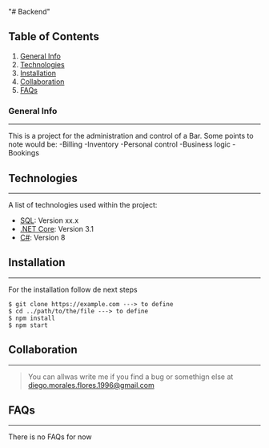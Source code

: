 "# Backend" 
## Table of Contents
1. [General Info](#general-info)
2. [Technologies](#technologies)
3. [Installation](#installation)
4. [Collaboration](#collaboration)
5. [FAQs](#faqs)
### General Info
***
This is a project for the administration and control of a Bar.
Some points to note would be:
-Billing
-Inventory
-Personal control
-Business logic
-Bookings
## Technologies
***
A list of technologies used within the project:
* [SQL](https://www.microsoft.com/es-es/sql-server/sql-server-downloads): Version xx.x 
* [.NET Core](https://dotnet.microsoft.com/en-us/download/dotnet/3.1): Version 3.1
* [C#](https://https://dotnet.microsoft.com/en-us/download/visual-studio-sdks): Version 8
## Installation
***
For the installation  follow de next steps
```
$ git clone https://example.com ---> to define
$ cd ../path/to/the/file ---> to define
$ npm install
$ npm start
```
## Collaboration
***
> You can allwas write me if you find a bug or somethign else at diego.morales.flores.1996@gmail.com 
## FAQs
***
There is no FAQs for now